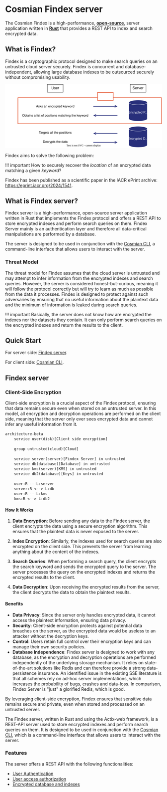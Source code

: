 # Cosmian Findex server

The Cosmian Findex is a high-performance, [**open-source**](https://github.com/Cosmian/findex-server), server application
written in [**Rust**](https://www.rust-lang.org/) that provides a REST API to index and search encrypted data.

## What is Findex?

Findex is a cryptographic protocol designed to make search queries on an untrusted cloud server securely.
Findex is concurrent and database-independent, allowing large database indexes to be outsourced securely
without compromising usability.

![Architecture client server](./images/Findex.svg)

Findex aims to solve the following problem:

!!! important
    How to securely recover the _location_ of an encrypted data matching a given _keyword_?

Findex has been published as a scientific paper in the IACR ePrint archive: <https://eprint.iacr.org/2024/1541>.

## What is Findex server?

Findex server is a high-performance, open-source server application written in Rust that implements the Findex protocol and offers a REST API to store encrypted indexes and perform search queries on them.  Findex Server mainly is an authentication layer and therefore all data-critical manipulations are performed by a database.

The server is designed to be used in conjunction with the [Cosmian CLI](../cosmian_cli/index.md), a command-line interface that allows users to interact with the server.

### Threat Model

The threat model for Findex assumes that the cloud server is untrusted and may attempt to infer information from the encrypted indexes and search queries. However, the server is considered honest-but-curious, meaning it will follow the protocol correctly but will try to learn as much as possible from the data it processes. Findex is designed to protect against such adversaries by ensuring that no useful information about the plaintext data and the minimum of information is leaked during search queries.

!!! important
    Basically, the server does not know how are encrypted the indexes nor the datasets they contain. It can only perform search queries on the encrypted indexes and return the results to the client.

## Quick Start

For server side: [Findex server](./quick_start.md).

For client side: [Cosmian CLI](./quick_start_client.md).

## Findex server

### Client-Side Encryption

Client-side encryption is a crucial aspect of the Findex protocol, ensuring that data remains secure even when stored on an untrusted server. In this model, all encryption and decryption operations are performed on the client side, meaning that the server only ever sees encrypted data and cannot infer any useful information from it.

```mermaid
architecture-beta
    service user(disk)[Client side encryption]

    group untrusted(cloud)[Cloud]

    service server(server)[Findex Server] in untrusted
    service db(database)[Database] in untrusted
    service kms(server)[KMS] in untrusted
    service db2(database)[Keys] in untrusted

    user:R -- L:server
    server:R <--> L:db
    user:R -- L:kms
    kms:R <--> L:db2
```

#### How It Works

1. **Data Encryption**: Before sending any data to the Findex server, the client encrypts the data using a secure encryption algorithm. This ensures that the plaintext data is never exposed to the server.

2. **Index Encryption**: Similarly, the indexes used for search queries are also encrypted on the client side. This prevents the server from learning anything about the content of the indexes.

3. **Search Queries**: When performing a search query, the client encrypts the search keyword and sends the encrypted query to the server. The server processes the query on the encrypted indexes and returns the encrypted results to the client.

4. **Data Decryption**: Upon receiving the encrypted results from the server, the client decrypts the data to obtain the plaintext results.

#### Benefits

- **Data Privacy**: Since the server only handles encrypted data, it cannot access the plaintext information, ensuring data privacy.
- **Security**: Client-side encryption protects against potential data breaches on the server, as the encrypted data would be useless to an attacker without the decryption keys.
- **Control**: Users retain full control over their encryption keys and can manage their own security policies.
- **Database Independence**: Findex server is designed to work with any database, as the encryption and decryption operations are performed independently of the underlying storage mechanism. It relies on state-of-the-art solutions like Redis and can therefore provide a strong data-persistence insurance. An identified issue in the existing SSE literature is that all schemes rely on ad-hoc server implementations, which increases the probability of bugs, crashes and data-loss. In comparison, Findex Server is "just" a glorified Redis, which is good.

By leveraging client-side encryption, Findex ensures that sensitive data remains secure and private, even when stored and processed on an untrusted server.

The Findex server, written in Rust and using the Actix-web framework, is a REST-API server used to store encrypted indexes and perform search queries on them. It is designed to be used in conjunction with the [Cosmian CLI](../cosmian_cli/index.md), which is a command-line interface that allows users to interact with the server.

### Features

The server offers a REST API with the following functionalities:

- [User Authentication](./authentication.md)
- [User access authorization](./authorization.md)
- [Encrypted database and indexes](./database.md)
